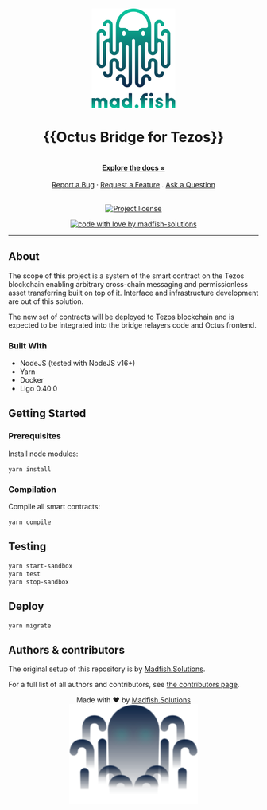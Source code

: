 <h1 align="center">
  <a href="https://github.com/madfish-solutions/octus-bridge-core">
    <!-- Please provide path to your logo here -->
    <img src="docs/images/logo.svg" alt="Logo" height="200">
  </a>
  <br />
  <br />
  {{Octus Bridge for Tezos}}
</h1>

<div align="center">
  <br />
  <a href="#about"><strong>Explore the docs »</strong></a>
  <br />
  <br />
  <a href="https://github.com/madfish-solutions/octus-bridge-core/issues/new?assignees=&labels=bug&template=01_BUG_REPORT.md&title=bug%3A+">Report a Bug</a>
  ·
  <a href="https://github.com/madfish-solutions/octus-bridge-core/issues/new?assignees=&labels=enhancement&template=02_FEATURE_REQUEST.md&title=feat%3A+">Request a Feature</a>
  .
  <a href="https://github.com/madfish-solutions/octus-bridge-core/issues/new?assignees=&labels=question&template=04_SUPPORT_QUESTION.md&title=support%3A+">Ask a Question</a>
</div>

<div align="center">
<br />

[![Project license](https://img.shields.io/github/license/madfish-solutions/octus-bridge-core.svg?style=flat-square)](LICENSE)

[![code with love by madfish-solutions](https://img.shields.io/badge/%3C%2F%3E%20with%20%E2%99%A5%20by-madfish--solutions-ff1414?style=flat-square)](https://github.com/madfish-solutions)

</div>

---

## About

The scope of this project is a system of the smart contract on the Tezos blockchain enabling arbitrary cross-chain messaging and permissionless asset transferring built on top of it. Interface and infrastructure development are out of this solution.

The new set of contracts will be deployed to Tezos blockchain and is expected to be integrated into the bridge relayers code and Octus frontend.

### Built With

- NodeJS (tested with NodeJS v16+)
- Yarn
- Docker
- Ligo 0.40.0

## Getting Started

### Prerequisites

Install node modules:

```shell
yarn install
```

### Compilation

Compile all smart contracts:

```shell
yarn compile
```

## Testing

```shell
yarn start-sandbox
yarn test
yarn stop-sandbox
```

## Deploy

```shell
yarn migrate
```

## Authors & contributors

The original setup of this repository is by [Madfish.Solutions](https://github.com/madfish-solutions).

For a full list of all authors and contributors, see [the contributors page](https://github.com/madfish-solutions/octus-bridge-core/contributors).

<p align="center"> Made with ❤️ by <a href=https://www.madfish.solutions>Madfish.Solutions</a>
<br />
<img src="docs/images/logo_big.svg" alt="Logo" height="200">
</p>
